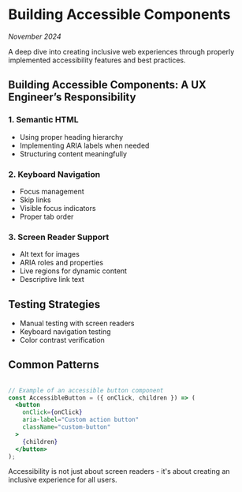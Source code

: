 # Building Accessible Components

*November 2024*

A deep dive into creating inclusive web experiences through properly implemented accessibility features and best practices.

## Building Accessible Components: A UX Engineer’s Responsibility

### 1. Semantic HTML
- Using proper heading hierarchy
- Implementing ARIA labels when needed
- Structuring content meaningfully

### 2. Keyboard Navigation
- Focus management
- Skip links
- Visible focus indicators
- Proper tab order

### 3. Screen Reader Support
- Alt text for images
- ARIA roles and properties
- Live regions for dynamic content
- Descriptive link text

## Testing Strategies

- Manual testing with screen readers
- Keyboard navigation testing
- Color contrast verification

## Common Patterns
```jsx
 
// Example of an accessible button component
const AccessibleButton = ({ onClick, children }) => (
  <button
    onClick={onClick}
    aria-label="Custom action button"
    className="custom-button"
  >
    {children}
  </button>
);

```

Accessibility is not just about screen readers - it's about creating an inclusive experience for all users. 